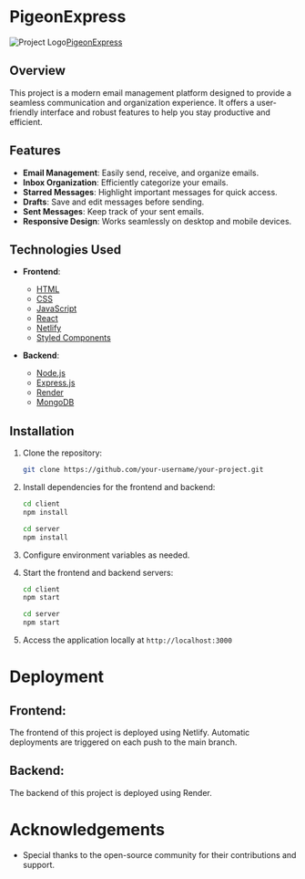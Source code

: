 # PigeonExpress

![Project Logo](https://img.icons8.com/windows/32/FFFFFF/peace-pigeon.png)[PigeonExpress](https://pigeonexpress.netlify.app/)

## Overview

This project is a modern email management platform designed to provide a seamless communication and organization experience. It offers a user-friendly interface and robust features to help you stay productive and efficient.

## Features

- **Email Management**: Easily send, receive, and organize emails.
- **Inbox Organization**: Efficiently categorize your emails.
- **Starred Messages**: Highlight important messages for quick access.
- **Drafts**: Save and edit messages before sending.
- **Sent Messages**: Keep track of your sent emails.
- **Responsive Design**: Works seamlessly on desktop and mobile devices.

## Technologies Used

- **Frontend**:
  - [HTML](https://html.com/)
  - [CSS](https://www.free-css.com/)
  - [JavaScript](https://www.javascript.com/)
  - [React](https://reactjs.org/)
  - [Netlify](https://www.netlify.com/)
  - [Styled Components](https://styled-components.com/)

- **Backend**:
  - [Node.js](https://nodejs.org/)
  - [Express.js](https://expressjs.com/)
  - [Render](https://render.com/)
  - [MongoDB](https://www.mongodb.com/)

## Installation

1. Clone the repository:

   ```bash
   git clone https://github.com/your-username/your-project.git
2. Install dependencies for the frontend and backend:
   ```bash
   cd client
   npm install

   cd server
   npm install
4. Configure environment variables as needed.
5. Start the frontend and backend servers:
   ```bash
   cd client
   npm start

   cd server
   npm start
7. Access the application locally at `http://localhost:3000`

# Deployment

## Frontend:
The frontend of this project is deployed using Netlify. Automatic deployments are triggered on each push to the main branch.
## Backend:
The backend of this project is deployed using Render.

# Acknowledgements

- Special thanks to the open-source community for their contributions and support.
